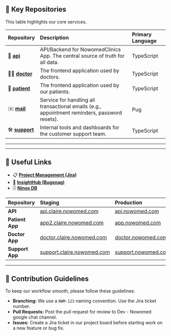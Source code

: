 ## 🚀 Key Repositories

This table highlights our core services.

| Repository | Description | Primary Language |
| :--- | :--- | :--- |
| 🔷 **[api](https://github.com/nowomed/api)** | API/Backend for NowomedClinics App. The central source of truth for all data. | TypeScript |
| 🧑‍⚕️ **[doctor](https://github.com/nowomed/doctor)** | The frontend application used by doctors. | TypeScript |
| 🤒 **[patient](https://github.com/nowomed/patient)** | The frontend application used by our patients. | TypeScript |
| ✉️ **[mail](https://github.com/nowomed/mail)** | Service for handling all transactional emails (e.g., appointment reminders, password resets). | Pug |
| 🛠️ **[support](https://github.com/nowomed/support)** | Internal tools and dashboards for the customer support team. | TypeScript |

---

---

## 🔗 Useful Links

- 📋 **[Project Management (Jira)](https://naturecan.atlassian.net/jira/software/c/projects/NWM/boards/23)**
- 🐛 **[InsightHub (Bugsnag)](https://app.bugsnag.com/organizations/medcan/stability-center)**
- 🗄️ **[Ninox DB](https://nowomed.ninoxdb.com/#/teams/iw3n6yhufjp7lfpys)**

| Repository | Staging | Production |
| :--- | :--- | :--- |
| **API** | [api.claire.nowomed.com](https://api.claire.nowomed.com/) | [api.nowomed.com](https://api.nowomed.com/) |
| **Patient App** | [app2.claire.nowomed.com](https://app2.claire.nowomed.com/) | [app.nowomed.com](https://app.nowomed.com/) |
| **Doctor App** | [doctor.claire.nowomed.com](https://doctor.claire.nowomed.com/) | [doctor.nowomed.com](https://doctor.nowomed.com/) |
| **Support App** | [support.claire.nowomed.com](https://support.claire.nowomed.com/) | [support.nowomed.com](https://support.nowomed.com/) |

---

## 🤝 Contribution Guidelines

To keep our workflow smooth, please follow these guidelines:

- **Branching:** We use a `NWM-123` naming convention. Use the Jira ticket number.
- **Pull Requests:** Post the pull request for review to Dev - Nowomed google chat channel.
- **Issues:** Create a Jira ticket in our project board before starting work on a new feature or bug fix.
